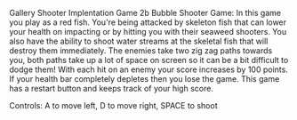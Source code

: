 Gallery Shooter Implentation Game 2b
Bubble Shooter Game:
In this game you play as a red fish.
You're being attacked by skeleton fish that can lower your health on impacting or by hitting you with their seaweed shooters.
You also have the ability to shoot water streams at the skeletal fish that will destroy them immediately.
The enemies take two zig zag paths towards you, both paths take up a lot of space on screen so it can be a bit difficult to dodge them!
With each hit on an enemy your score increases by 100 points. 
If your health bar completely depletes then you lose the game.
This game has a restart button and keeps track of your high score.

Controls: A to move left, D to move right, SPACE to shoot